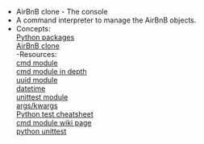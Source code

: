 - AirBnB clone - The console
- A command interpreter to manage the AirBnB objects.
- Concepts:<br>
[Python packages](https://intranet.alxswe.com/concepts/66)<br>
[AirBnB clone](https://intranet.alxswe.com/concepts/74)<br>
-Resources:<br>
[cmd module](https://docs.python.org/3.8/library/cmd.html)<br>
[cmd module in depth](http://pymotw.com/2/cmd/)<br>
[uuid module](https://docs.python.org/3.8/library/uuid.html)<br>
[datetime](https://docs.python.org/3.8/library/datetime.html)<br>
[unittest module](https://docs.python.org/3.8/library/unittest.html#module-unittest)<br>
[args/kwargs](https://yasoob.me/2013/08/04/args-and-kwargs-in-python-explained/)<br>
[Python test cheatsheet](https://www.pythonsheets.com/notes/python-tests.html)<br>
[cmd module wiki page](https://wiki.python.org/moin/CmdModule)<br>
[python unittest](https://realpython.com/python-testing/)<br>
